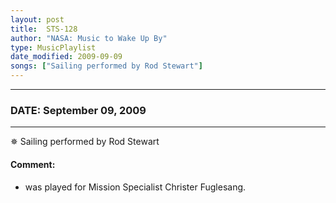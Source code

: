```yaml
---
layout: post
title:  STS-128
author: "NASA: Music to Wake Up By"
type: MusicPlaylist
date_modified: 2009-09-09
songs: ["Sailing performed by Rod Stewart"]
---
```


----
### DATE: September 09, 2009
----
✵ Sailing performed by Rod Stewart

#### Comment:
* was played for Mission Specialist Christer Fuglesang.



<br/>
<center>
	<a target="_blank"
	   href="https://twitter.com/intent/tweet?hashtags=Space,NASA,Playlist,NASAWakeupCalls,SpaceProgram&text={{ page.author}}, '{{ page.songs.first }}' {{ page.title }}, {{ page.date | date: '%B %d, %Y' }}. {{ site.url }}{{ page.url }}&via=nasawakeupcalls"><i class="fab fa-twitter" alt="Tweet this page" style="font-size: 1.3em;"></i></a>
	&nbsp; 	<i class="fas fa-user-astronaut" style="font-size: 1.5em;"></i> &nbsp;
    <a type="amzn" search="'Sailing performed by Rod Stewart'" category="popular music">
    <i class="fab fa-amazon" style="font-size: 1.3em;"></i></a>
</center>
